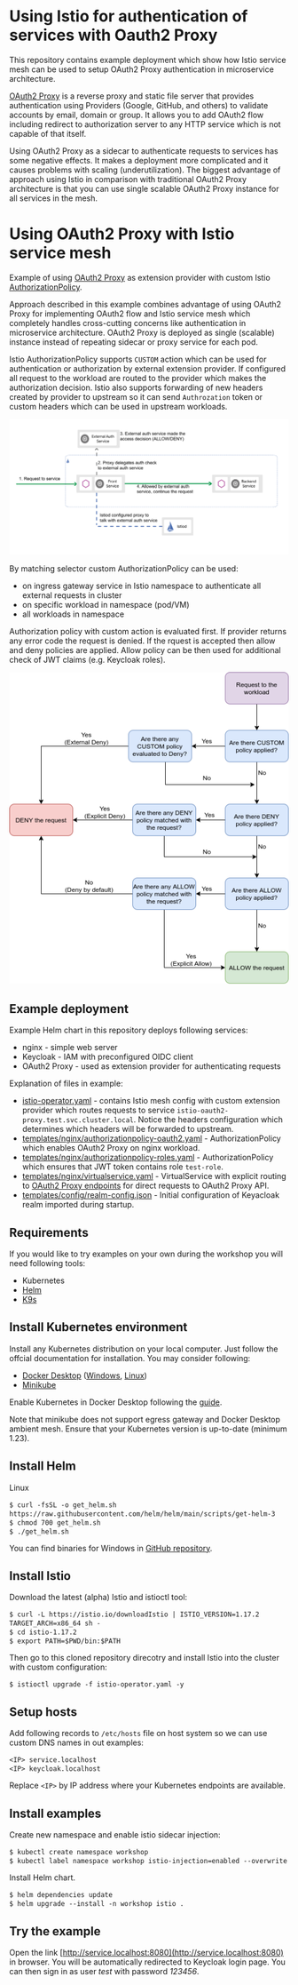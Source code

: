 # Using Istio for authentication of services with Oauth2 Proxy

This repository contains example deployment which show how Istio service mesh can be used to setup OAuth2 Proxy authentication
in microservice architecture. 

[OAuth2 Proxy](https://oauth2-proxy.github.io/oauth2-proxy/) is a reverse proxy and static file server that provides authentication
using Providers (Google, GitHub, and others) to validate accounts by email, domain or group. It allows you to add OAuth2 flow
including redirect to authorization server to any HTTP service which is not capable of that itself.

Using OAuth2 Proxy as a sidecar to authenticate requests to services has some negative effects. It makes a deployment more
complicated and it causes problems with scaling (underutilization). The biggest advantage of approach using Istio in comparison
with traditional OAuth2 Proxy architecture is that you can use single scalable OAuth2 Proxy instance for all services in the
mesh.

# Using OAuth2 Proxy with Istio service mesh

Example of using [OAuth2 Proxy](https://oauth2-proxy.github.io/oauth2-proxy/) as extension provider with custom Istio
[AuthorizationPolicy](https://istio.io/latest/docs/reference/config/security/authorization-policy/).

Approach described in this example combines advantage of using OAuth2 Proxy for implementing OAuth2 flow and Istio service
mesh which completely handles cross-cutting concerns like authentication in microservice architecture. OAuth2 Proxy is deployed
as single (scalable) instance instead of repeating sidecar or proxy service for each pod.

Istio AuthorizationPolicy supports `CUSTOM` action which can be used for authentication or authorization by external
extension provider. If configured all request to the workload are routed to the provider which makes the authorization
decision. Istio also supports forwarding of new headers created by provider to upstream so it can send `Authrozation` token
or custom headers which can be used in upstream workloads.

![External Authz](doc/external_authz.svg)

By matching selector custom AuthorizationPolicy can be used:
* on ingress gateway service in Istio namespace to authenticate all external requests in cluster
* on specific workload in namespace (pod/VM)
* all workloads in namespace

Authorization policy with custom action is evaluated first. If provider returns any error code the request is denied. If
the rquest is accepted then allow and deny policies are applied. Allow policy can be then used for additional check of
JWT claims (e.g. Keycloak roles).

![Authz Evaluation](doc/authz-eval.png)

## Example deployment

Example Helm chart in this repository deploys following services:
* nginx - simple web server
* Keycloak - IAM with preconfigured OIDC client
* OAuth2 Proxy - used as extension provider for authenticating requests

Explanation of files in example:
* [istio-operator.yaml](istio-operator.yaml) - contains Istio mesh config with custom extension
provider which routes requests to service `istio-oauth2-proxy.test.svc.cluster.local`. Notice the headers configuration which
determines which headers will be forwarded to upstream.
* [templates/nginx/authorizationpolicy-oauth2.yaml](templates/nginx/authorizationpolicy-oauth2.yaml) - AuthorizationPolicy
which enables OAuth2 Proxy on nginx workload.
* [templates/nginx/authorizationpolicy-roles.yaml](templates/nginx/authorizationpolicy-roles.yaml) -
AuthorizationPolicy which ensures that JWT token contains role `test-role`.
* [templates/nginx/virtualservice.yaml](templates/nginx/virtualservice.yaml) - VirtualService with explicit routing to [OAuth2 Proxy endpoints](https://oauth2-proxy.github.io/oauth2-proxy/docs/features/endpoints) for direct requests to OAuth2 Proxy API.
* [templates/config/realm-config.json](templates/config/realm-config.json) - Initial configuration of Keyacloak realm imported during startup.

## Requirements

If you would like to try examples on your own during the workshop you will need following tools:

* Kubernetes
* [Helm](https://helm.sh/docs/intro/install/)
* [K9s](https://k9scli.io/topics/install/)

## Install Kubernetes environment

Install any Kubernetes distribution on your local computer. Just follow the offcial documentation for installation. You may consider following:

* [Docker Desktop](https://docs.docker.com/desktop/) ([Windows](https://docs.docker.com/desktop/install/windows-install/), [Linux](https://docs.docker.com/desktop/install/linux-install/))
* [Minikube](https://minikube.sigs.k8s.io/docs/start/)

Enable Kubernetes in Docker Desktop following the [guide](https://docs.docker.com/desktop/kubernetes/).

Note that minikube does not support egress gateway and Docker Desktop ambient mesh. Ensure that your Kubernetes version is up-to-date (minimum 1.23).

## Install Helm

Linux

```
$ curl -fsSL -o get_helm.sh https://raw.githubusercontent.com/helm/helm/main/scripts/get-helm-3
$ chmod 700 get_helm.sh
$ ./get_helm.sh
```

You can find binaries for Windows in [GitHub repository](https://github.com/helm/helm/releases).

## Install Istio

Download the latest (alpha) Istio and istioctl tool:

```
$ curl -L https://istio.io/downloadIstio | ISTIO_VERSION=1.17.2 TARGET_ARCH=x86_64 sh -
$ cd istio-1.17.2
$ export PATH=$PWD/bin:$PATH
```

Then go to this cloned repository direcotry and install Istio into the cluster with custom configuration:

```
$ istioctl upgrade -f istio-operator.yaml -y
```

## Setup hosts

Add following records to `/etc/hosts` file on host system so we can use custom DNS names in out examples:

```
<IP> service.localhost
<IP> keycloak.localhost
```

Replace `<IP>` by IP address where your Kubernetes endpoints are available.

## Install examples

Create new namespace and enable istio sidecar injection:

```
$ kubectl create namespace workshop
$ kubectl label namespace workshop istio-injection=enabled --overwrite
```

Install Helm chart.

```
$ helm dependencies update
$ helm upgrade --install -n workshop istio .
```

## Try the example

Open the link [http://service.localhost:8080](http://service.localhost:8080) in browser. You will be automatically redirected
to Keycloak login page. You can then sign in as user *test* with password *123456*.
